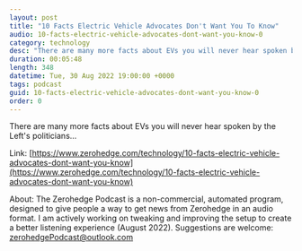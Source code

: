 ```yaml
---
layout: post
title: "10 Facts Electric Vehicle Advocates Don't Want You To Know"
audio: 10-facts-electric-vehicle-advocates-dont-want-you-know-0
category: technology
desc: "There are many more facts about EVs you will never hear spoken by the Left's politicians..."
duration: 00:05:48
length: 348
datetime: Tue, 30 Aug 2022 19:00:00 +0000
tags: podcast
guid: 10-facts-electric-vehicle-advocates-dont-want-you-know-0
order: 0
---
```

There are many more facts about EVs you will never hear spoken by the Left's politicians...

Link: [https://www.zerohedge.com/technology/10-facts-electric-vehicle-advocates-dont-want-you-know](https://www.zerohedge.com/technology/10-facts-electric-vehicle-advocates-dont-want-you-know)

About: The Zerohedge Podcast is a non-commercial, automated program, designed to give people a way to get news from Zerohedge in an audio format.  I am actively working on tweaking and improving the setup to create a better listening experience (August 2022).  Suggestions are welcome: [zerohedgePodcast@outlook.com](mailto:zerohedgePodcast@outlook.com)
